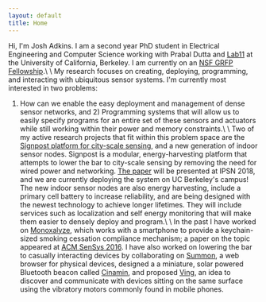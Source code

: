 ```yaml
---
layout: default
title: Home
---
```


Hi, I'm Josh Adkins. I am a second year PhD student in 
Electrical Engineering and Computer Science working with 
Prabal Dutta and [Lab11](http://lab11.eecs.berkeley.edu) at the 
University of California, Berkeley.
I am currently on an [NSF GRFP Fellowship](https://www.nsfgrfp.org).\\
\\
My research focuses on creating, deploying, programming, and interacting with 
ubiquitous sensor systems. I'm currently most interested in two problems:
1) How can we enable the easy deployment and management of dense sensor
networks, and 2) Programming systems that will allow us to easily specify programs
for an entire set of these sensors and actuators while still working within
their power and memory constraints.\\
\\
Two of my active research projects that fit within this problem space are the 
[Signpost platform for city-scale sensing](github.com/lab11/signpost), 
and a new generation of indoor sensor nodes.
Signpost is a modular, energy-harvesting platform that attempts to 
lower the bar to city-scale sensing by removing
the need for wired power and networking. 
[The paper](https://lab11.eecs.berkeley.edu/content/pubs/adkins18signpost.pdf) will be presented at IPSN 2018, 
and we are currently 
deploying the system on UC Berkeley's campus! The new indoor sensor nodes are also
energy harvesting, include a primary cell battery to increase reliability, 
and are being designed with the newest technology to achieve longer
lifetimes. They will include services such as localization and self energy
monitoring that will make them easier to densely deploy and program.\\
\\
In the past I have worked on [Monoxalyze](github.com/lab11/monoxalyze), 
which works with a smartphone 
to provide a keychain-sized smoking cessation compliance mechanism; a paper
on the topic appeared at [ACM SenSys 2016](https://lab11.eecs.berkeley.edu/content/pubs/adkins16monoxalyze.pdf). I have
also worked on lowering the bar to casually interacting devices by collaborating
on [Summon](http://github.com/lab11/summon), 
a web browser for physical devices, designed a
a miniature, solar powered Bluetooth beacon called [Cinamin](http://github.com/lab11/cinamin-beacon), 
and proposed
[Ving](https://lab11.eecs.berkeley.edu/content/pubs/adkins15ving.pdf), 
an idea to discover and communicate with devices sitting on the same surface
using the vibratory motors commonly found in mobile phones.
